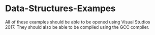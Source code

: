 # Data-Structures-Exampes
All of these examples should be able to be opened using Visual Studios 2017. They should also be able to be complied using the GCC compiler.
